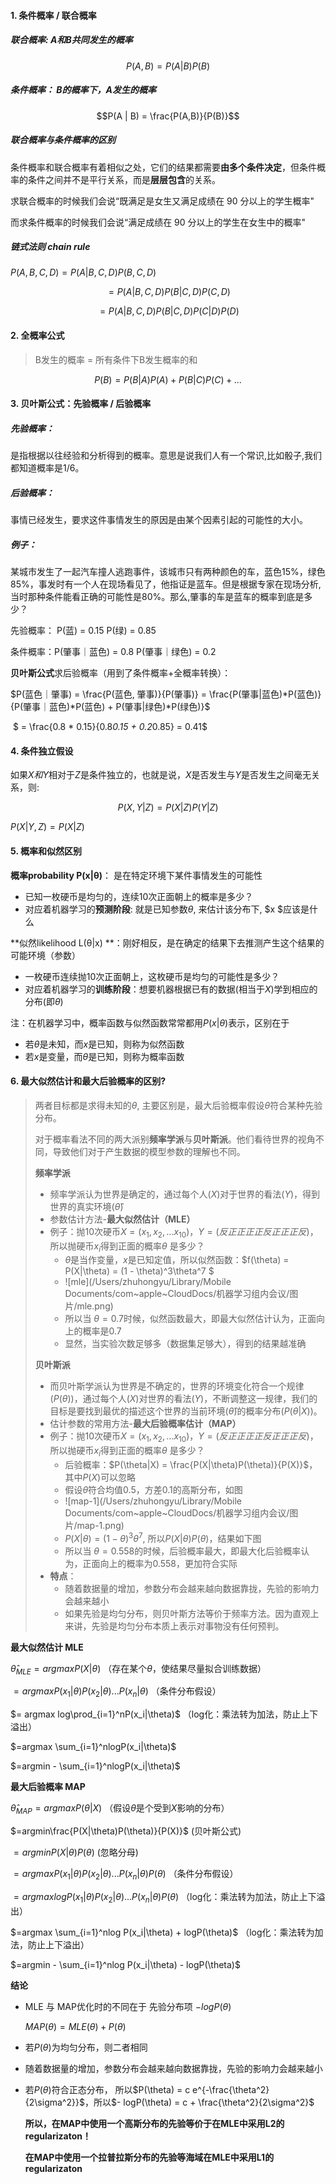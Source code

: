#### 1. 条件概率 / 联合概率

##### 联合概率: A和B共同发生的概率

 $$P(A,B) = P(A|B)P(B)$$

##### 条件概率： B的概率下，A发生的概率

$$P(A | B) = \frac{P(A,B)}{P(B)}$$ 

##### 联合概率与条件概率的区别

条件概率和联合概率有着相似之处，它们的结果都需要**由多个条件决定**，但条件概率的条件之间并不是平行关系，而是**层层包含**的关系。

求联合概率的时候我们会说“既满足是女生又满足成绩在 90 分以上的学生概率"

而求条件概率的时候我们会说“满足成绩在 90 分以上的学生在女生中的概率"

##### 链式法则 chain rule

$P(A,B,C,D)=P(A|B,C,D)P(B,C,D)$

$$=P(A|B,C,D)P(B|C,D)P(C,D)$$

$$=P(A|B,C,D)P(B|C,D)P(C|D)P(D)$$



#### 2. 全概率公式

> B发生的概率 = 所有条件下B发生概率的和

$$P(B) = P(B|A)P(A) + P(B|C)P(C)+ ...$$



#### 3. 贝叶斯公式：先验概率 / 后验概率

##### 先验概率： 

是指根据以往经验和分析得到的概率。意思是说我们人有一个常识,比如骰子,我们都知道概率是1/6。

##### 后验概率：

事情已经发生，要求这件事情发生的原因是由某个因素引起的可能性的大小。

##### 例子：

某城市发生了一起汽车撞人逃跑事件，该城市只有两种颜色的车，蓝色15%，绿色85%，事发时有一个人在现场看见了，他指证是蓝车。但是根据专家在现场分析,当时那种条件能看正确的可能性是80%。那么,肇事的车是蓝车的概率到底是多少？

先验概率： P(蓝) = 0.15  P(绿) = 0.85 

条件概率：P(肇事｜蓝色) = 0.8   P(肇事｜绿色) = 0.2

**贝叶斯公式**求后验概率（用到了条件概率+全概率转换）：

$P(蓝色｜肇事)  = \frac{P(蓝色, 肇事)}{P(肇事)} = \frac{P(肇事|蓝色)*P(蓝色)}{P(肇事｜蓝色)*P(蓝色) + P(肇事|绿色)*P(绿色)}$

​                                   $ = \frac{0.8 * 0.15}{0.8*0.15 + 0.2*0.85} = 0.41$



#### 4. 条件独立假设

如果$X和Y$相对于$Z$是条件独立的，也就是说，$X$是否发生与$Y$是否发生之间毫无关系，则:

$$P(X,Y|Z) = P(X|Z)P(Y|Z)$$

$P(X|Y,Z) = P(X|Z)$



#### 5. 概率和似然区别

**概率probability   P(x|θ)**： 是在特定环境下某件事情发生的可能性

- 已知一枚硬币是均匀的，连续10次正面朝上的概率是多少？
- 对应着机器学习的**预测阶段**:  就是已知参数$\theta$, 来估计该分布下, $x $应该是什么

**似然likelihood   L(θ|x) **：刚好相反，是在确定的结果下去推测产生这个结果的可能环境（参数）

- 一枚硬币连续抛10次正面朝上，这枚硬币是均匀的可能性是多少？
- 对应着机器学习的**训练阶段**：想要机器根据已有的数据(相当于$X$)学到相应的分布(即$\theta$)

注：在机器学习中，概率函数与似然函数常常都用$P(x|\theta)$表示，区别在于

- 若$\theta$是未知，而$x$是已知，则称为似然函数
- 若$x$是变量，而$\theta$是已知，则称为概率函数



#### 6. 最大似然估计和最大后验概率的区别? 

> 两者目标都是求得未知的$\theta$, 主要区别是，最大后验概率假设$\theta$符合某种先验分布。
>
> 对于概率看法不同的两大派别**频率学派**与**贝叶斯派**。他们看待世界的视角不同，导致他们对于产生数据的模型参数的理解也不同。
>
> **频率学派**
>
> - 频率学派认为世界是确定的，通过每个人($X$)对于世界的看法($Y$)，得到世界的真实环境($\hat\theta$)
> - 参数估计方法-**最大似然估计（MLE）**
> - 例子：抛10次硬币$X = (x_1,x_2,...x_{10})$，$Y = (反正正正正反正正正反)$，所以抛硬币$x_i$得到正面的概率$\theta$ 是多少？
>   - $\theta$是当作变量，$x$是已知定值，所以似然函数：$f(\theta) = P(X|\theta) = (1 - \theta)^3\theta^7 $
>   - ![mle](/Users/zhuhongyu/Library/Mobile Documents/com~apple~CloudDocs/机器学习组内会议/图片/mle.png)
>   - 所以当 $\theta = 0.7$时候，似然函数最大，即最大似然估计认为，正面向上的概率是0.7
>   - 显然，当实验次数足够多（数据集足够大），得到的结果越准确
>
> **贝叶斯派**
>
> - 而贝叶斯学派认为世界是不确定的，世界的环境变化符合一个规律$(P(\theta))$，通过每个人($X$)对世界的看法($Y$)，不断调整这一规律，我们的目标是要找到最优的描述这个世界的当前环境($\hat \theta$)的概率分布($P(\theta|X)$)。
> - 估计参数的常用方法-**最大后验概率估计（MAP）**
> - 例子：抛10次硬币$X = (x_1,x_2,...x_{10})$，$Y = (反正正正正反正正正反)$，所以抛硬币$x_i$得到正面的概率$\theta$ 是多少？
>   - 后验概率：$P(\theta|X) = \frac{P(X|\theta)P(\theta)}{P(X)}$，其中$P(X)$可以忽略
>   - 假设$\theta$符合均值0.5，方差0.1的高斯分布，如图
>   - ![map-1](/Users/zhuhongyu/Library/Mobile Documents/com~apple~CloudDocs/机器学习组内会议/图片/map-1.png)
>   - $P(X|\theta) = (1 - \theta)^3\theta^7$, 所以$P(X|\theta)P(\theta)$，结果如下图
>   - 所以当 $\theta = 0.558$的时候，后验概率最大，即最大化后验概率认为，正面向上的概率为0.558，更加符合实际
> - **特点**：
>   - 随着数据量的增加，参数分布会越来越向数据靠拢，先验的影响力会越来越小
>   - 如果先验是均匀分布，则贝叶斯方法等价于频率方法。因为直观上来讲，先验是均匀分布本质上表示对事物没有任何预判。



**最大似然估计 MLE**

$\hat\theta_{MLE} = argmax P(X|\theta)$     （存在某个$\theta$，使结果尽量拟合训练数据）

$=argmaxP(x_1|\theta)P(x_2|\theta)...P(x_n|\theta)$      （条件分布假设）

$= argmax log\prod_{i=1}^nP(x_i|\theta)$      （log化：乘法转为加法，防止上下溢出）

$=argmax \sum_{i=1}^nlogP(x_i|\theta)$

$=argmin - \sum_{i=1}^nlogP(x_i|\theta)$



**最大后验概率 MAP**

$\hat\theta_{MAP} = argmax P(\theta|X)$   （假设$\theta$是个受到$X$影响的分布）

$=argmin\frac{P(X|\theta)P(\theta)}{P(X)}$    (贝叶斯公式)

$=argminP(X|\theta)P(\theta)$    (忽略分母)

$=argmaxP(x_1|\theta)P(x_2|\theta)...P(x_n|\theta)P(\theta)$     （条件分布假设）

$=argmax log P(x_1|\theta)P(x_2|\theta)...P(x_n|\theta)P(\theta)$     （log化：乘法转为加法，防止上下溢出）

$=argmax \sum_{i=1}^nlog P(x_i|\theta) + logP(\theta)$     （log化：乘法转为加法，防止上下溢出）

$=argmin - \sum_{i=1}^nlog P(x_i|\theta) - logP(\theta)$     



**结论**

- MLE 与 MAP优化时的不同在于 先验分布项 $- logP(\theta)$

  $MAP(\theta) = MLE(\theta) + P(\theta)$

- 若$P(\theta)$为均匀分布，则二者相同

- 随着数据量的增加，参数分布会越来越向数据靠拢，先验的影响力会越来越小

- 若$P(\theta)$符合正态分布， 所以$P(\theta) = c e^{-\frac{\theta^2}{2\sigma^2}}$，所以$- logP(\theta) = c + \frac{\theta^2}{2\sigma^2}$

  **所以，在MAP中使用一个高斯分布的先验等价于在MLE中采用L2的regularizaton！**

  **在MAP中使用一个拉普拉斯分布的先验等海域在MLE中采用L1的regularizaton**

